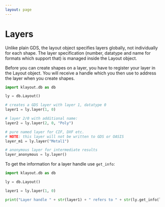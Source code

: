 ```yaml
---
layout: page
---
```


# Layers

Unlike plain GDS, the layout object specifies layers globally, not individually for each shape.
The layer specification (number, datatype and name for formats which support that) is 
managed inside the Layout object. 

Before you can create shapes on a layer, you have to register your layer in the Layout object.
You will receive a handle which you then use to address the layer when you create shapes.

```python
import klayout.db as db

ly = db.Layout()

# creates a GDS layer with layer 1, datatype 0
layer1 = ly.layer(1, 0)

# layer 2/0 with additional name:
layer2 = ly.layer(2, 0, "Poly")

# pure named layer for CIF, DXF etc.
# NOTE: this layer will not be written to GDS or OASIS
layer_m1 = ly.layer("Metal1")

# anonymous layer for intermediate results
layer_anonymous = ly.layer()
```

To get the information for a layer handle use `get_info`:

```python
import klayout.db as db

ly = db.Layout()

layer1 = ly.layer(1, 0)

print("Layer handle " + str(layer1) + " refers to " + str(ly.get_info(layer1)))
```


